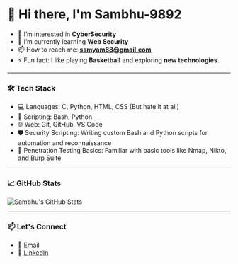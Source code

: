 # 👋 Hi there, I'm Sambhu-9892

- 🚀 I’m interested in **CyberSecurity**
- 🌱 I’m currently learning **Web Security**
- 📫 How to reach me: **ssmyam88@gmail.com**
- ⚡ Fun fact: I like playing **Basketball** and exploring **new technologies**.

---

### 🛠️ Tech Stack
- 💻 Languages: C, Python, HTML, CSS (But hate it at all)
- 🐚 Scripting: Bash, Python
- 🌐 Web: Git, GitHub, VS Code
- 🛡️ Security Scripting: Writing custom Bash and Python scripts for automation and reconnaissance
- 🧪 Penetration Testing Basics: Familiar with basic tools like Nmap, Nikto, and Burp Suite.

---

### 📈 GitHub Stats
![Sambhu's GitHub Stats](https://github-readme-stats.vercel.app/api?username=Sambhu-9892&show_icons=true&theme=radical)

---

### 📫 Let's Connect
- 📧 [Email](mailto:ssmyam88@gmail.com)
- 💼 [LinkedIn](www.linkedin.com/in/samyam-bista-9720012a8) 

